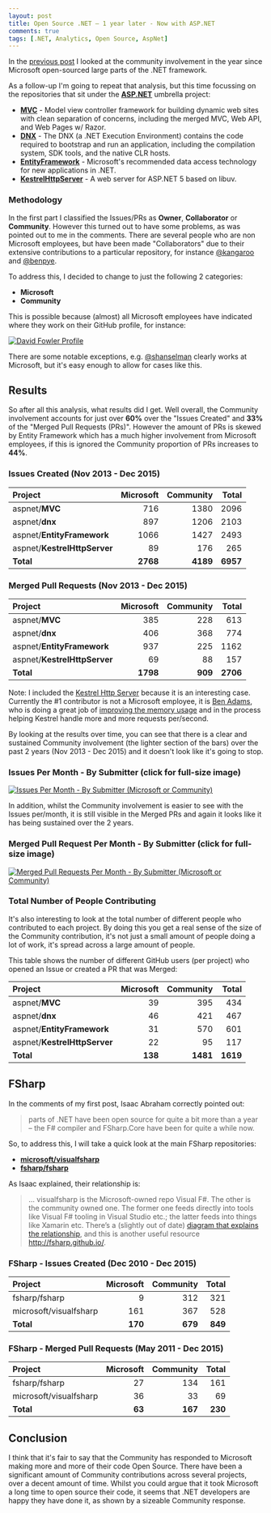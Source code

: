 ```yaml
---
layout: post
title: Open Source .NET – 1 year later - Now with ASP.NET
comments: true
tags: [.NET, Analytics, Open Source, AspNet]
---
```


In the [previous post]({{base}}/2015/12/08/open-source-net-1-year-later/) I looked at the community involvement in the year since Microsoft open-sourced large parts of the .NET framework. 

As a follow-up I'm going to repeat that analysis, but this time focussing on the repositories that sit under the [**ASP.NET**](https://github.com/aspnet) umbrella project:

- [**MVC**](https://github.com/aspnet/mvc/) - Model view controller framework for building dynamic web sites with clean separation of concerns, including the merged MVC, Web API, and Web Pages w/ Razor.
- [**DNX**](https://github.com/aspnet/dnx/) - The DNX (a .NET Execution Environment) contains the code required to bootstrap and run an application, including the compilation system, SDK tools, and the native CLR hosts.
- [**EntityFramework**](https://github.com/aspnet/EntityFramework/) - Microsoft's recommended data access technology for new applications in .NET.
- [**KestrelHttpServer**](https://github.com/aspnet/KestrelHttpServer/) - A web server for ASP.NET 5 based on libuv.

### <a name="Methodology"></a>**Methodology**

In the first part I classified the Issues/PRs as **Owner**, **Collaborator** or **Community**. However this turned out to have some problems, as was pointed out to me in the comments. There are several people who are non Microsoft employees, but have been made "Collaborators" due to their extensive contributions to a particular repository, for instance [@kangaroo](https://github.com/kangaroo) and [@benpye](https://github.com/benpye/).

To address this, I decided to change to just the following 2 categories:

- **Microsoft**
- **Community**

This is possible because (almost) all Microsoft employees have indicated where they work on their GitHub profile, for instance:

[![David Fowler Profile](https://cloud.githubusercontent.com/assets/157298/12374944/b686820c-bca4-11e5-86c8-cf9f1076b45e.png)](https://github.com/davidfowl)

There are some notable exceptions, e.g. [@shanselman](https://github.com/shanselman) clearly works at Microsoft, but it's easy enough to allow for cases like this.

## <a name="Results"></a>Results

So after all this analysis, what results did I get. Well overall, the Community involvement accounts for just over **60%** over the "Issues Created" and **33%** of the "Merged Pull Requests (PRs)". However the amount of PRs is skewed by Entity Framework which has a much higher involvement from Microsoft employees, if this is ignored the Community proportion of PRs increases to **44%**.

### Issues Created (Nov 2013 - Dec 2015)

| **Project** | **Microsoft** | **Community** | **Total** |
| :---------- | ------------: | ------------: | --------: |
| aspnet/**MVC** | 716 | 1380 | 2096 |
| aspnet/**dnx** | 897 | 1206 | 2103 |
| aspnet/**EntityFramework** | 1066 | 1427 | 2493 |
| aspnet/**KestrelHttpServer** | 89 | 176 | 265 |
| **Total** | **2768** | **4189** | **6957** |

### Merged Pull Requests (Nov 2013 - Dec 2015)

| **Project** | **Microsoft** | **Community** | **Total** |
| :---------- | ------------: | ------------: | --------: |
| aspnet/**MVC** | 385 | 228 | 613 |
| aspnet/**dnx** | 406 | 368 | 774 |
| aspnet/**EntityFramework** | 937 | 225 | 1162 |
| aspnet/**KestrelHttpServer** | 69 | 88 | 157 |
| **Total** | **1798** | **909** | **2706** |

Note: I included the [Kestrel Http Server](https://github.com/aspnet/KestrelHttpServer) because it is an interesting case. Currently the #1 contributor is not a Microsoft employee, it is [Ben Adams](https://twitter.com/ben_a_adams/status/684503094810525696/photo/1), who is doing a great job of [improving the memory usage](http://www.hanselman.com/blog/WhenDidWeStopCaringAboutMemoryManagement.aspx) and in the process helping Kestrel handle more and more requests per/second.

By looking at the results over time, you can see that there is a clear and sustained Community involvement (the lighter section of the bars) over the past 2 years (Nov 2013 - Dec 2015) and it doesn't look like it's going to stop.

### <a name="IssuesPerMonthBySubmitter"></a>**Issues Per Month - By Submitter (click for full-size image)**

[![Issues Per Month - By Submitter (Microsoft or Community)](https://cloud.githubusercontent.com/assets/157298/12142495/6f746e92-b470-11e5-97fd-bf0d59a74875.png)](https://cloud.githubusercontent.com/assets/157298/12142495/6f746e92-b470-11e5-97fd-bf0d59a74875.png)

In addition, whilst the Community involvement is easier to see with the Issues per/month, it is still visible in the Merged PRs and again it looks like it has being sustained over the 2 years.

### <a name="MergedPullRequestPerMonthBySubmitter"></a>**Merged Pull Request Per Month - By Submitter (click for full-size image)**

[![Merged Pull Requests Per Month - By Submitter (Microsoft or Community)](https://cloud.githubusercontent.com/assets/157298/12142522/9f72726a-b470-11e5-8333-aec772ff9f6b.png)](https://cloud.githubusercontent.com/assets/157298/12142522/9f72726a-b470-11e5-8333-aec772ff9f6b.png)

### <a name="TotalNumberOfPeopleContributing"></a>**Total Number of People Contributing**

It's also interesting to look at the total number of different people who contributed to each project. By doing this you get a real sense of the size of the Community contribution, it's not just a small amount of people doing a lot of work, it's spread across a large amount of people.

This table shows the number of different GitHub users (per project) who opened an Issue or created a PR that was Merged: 

| **Project** | **Microsoft** | **Community** | **Total** |
| :---------- | ------------: | ------------: | --------: |
| aspnet/**MVC** | 39 | 395 | 434 |
| aspnet/**dnx** | 46 | 421 | 467 |
| aspnet/**EntityFramework** | 31 | 570 | 601 |
| aspnet/**KestrelHttpServer** | 22 | 95 | 117 |
| **Total** | **138** | **1481** | **1619** |

## <a name="FSharp"></a> **FSharp**

In the comments of my first post, Isaac Abraham correctly pointed out:

> parts of .NET have been open source for quite a bit more than a year – the F# compiler and FSharp.Core have been for quite a while now.

So, to address this, I will take a quick look at the main FSharp repositories:

- [**microsoft/visualfsharp**](https://github.com/microsoft/visualfsharp) 
- [**fsharp/fsharp**](https://github.com/fsharp/fsharp)

As Isaac explained, their relationship is: 

> ... visualfsharp is the Microsoft-owned repo Visual F#. The other is the community owned one. The former one feeds directly into tools like Visual F# tooling in Visual Studio etc.; the latter feeds into things like Xamarin etc. There’s a (slightly out of date) [diagram that explains the relationship](http://fsharp.github.io/2014/06/18/fsharp-contributions.html), and this is another useful resource http://fsharp.github.io/.

### FSharp - Issues Created (Dec 2010 - Dec 2015)

| **Project** | **Microsoft** | **Community** | **Total** |
| :---------- | ------------: | ------------: | --------: |
| fsharp/fsharp | 9 | 312 | 321 |
| microsoft/visualfsharp | 161 | 367 | 528 |
| **Total** | **170** | **679** | **849** |

### FSharp - Merged Pull Requests (May 2011 - Dec 2015)

| **Project** | **Microsoft** | **Community** | **Total** |
| :---------- | ------------: | ------------: | --------: |
| fsharp/fsharp | 27 | 134 | 161 |
| microsoft/visualfsharp | 36 | 33 | 69 |
| **Total** | **63** | **167** | **230** |

## <a name="Conclusion"></a>Conclusion

I think that it's fair to say that the Community has responded to Microsoft making more and more of their code Open Source. There have been a significant amount of Community contributions across several projects, over a decent amount of time. Whilst you could argue that it took Microsoft a long time to open source their code, it seems that .NET developers are happy they have done it, as shown by a sizeable Community response.
